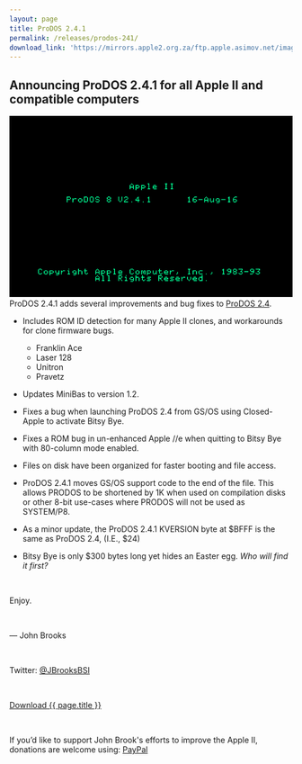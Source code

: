 ```yaml
---
layout: page
title: ProDOS 2.4.1
permalink: /releases/prodos-241/
download_link: 'https://mirrors.apple2.org.za/ftp.apple.asimov.net/images/masters/prodos/ProDOS_2_4_1.dsk'
---
```


## Announcing ProDOS 2.4.1 for all Apple II and compatible computers

<div style="width:100%"><img src="/pix/prodos241/ProDOS-2.4.1.png"></div>

<div style="width:100%">ProDOS 2.4.1 adds several improvements and bug fixes to <a href="/releases/prodos-24/">ProDOS 2.4</a>.</div>


* Includes ROM ID detection for many Apple II clones, and workarounds for clone firmware bugs.
  * Franklin Ace
  * Laser 128
  * Unitron
  * Pravetz

* Updates MiniBas to version 1.2.
* Fixes a bug when launching ProDOS 2.4 from GS/OS using Closed-Apple to activate Bitsy Bye.
* Fixes a ROM bug in un-enhanced Apple //e when quitting to Bitsy Bye with 80-column mode enabled.
* Files on disk have been organized for faster booting and file access.
* ProDOS 2.4.1 moves GS/OS support code to the end of the file. This allows PRODOS to be shortened by 1K when used on compilation disks or other 8-bit use-cases where PRODOS will not be used as SYSTEM/P8.
* As a minor update, the ProDOS 2.4.1 KVERSION byte at $BFFF is the same as ProDOS 2.4, (I.E., $24)
* Bitsy Bye is only $300 bytes long yet hides an Easter egg. <em>Who will find it first?</em>




<p>&nbsp;</p>

<div style="width:100%">
Enjoy.
</div>

<p>&nbsp;</p>

<div style="width:100%">
&mdash; John Brooks
</div>

<p>&nbsp;</p>

<div style="width:100%">
Twitter: <a href="https://www.twitter.com/JBrooksBSI">@JBrooksBSI</a>
</div>

<p>&nbsp;</p>

<div style="width:100%">
<a href="{{ page.download_link }}" class="btn btn-lg btn-secondary">Download {{ page.title }}</a></div>

<p>&nbsp;</p>

<div style="width:100%">
If you’d like to support John Brook's efforts to improve the Apple II, donations are welcome using: <a href="https://www.paypal.me/JBrooksBSI">PayPal</a>
</div>
